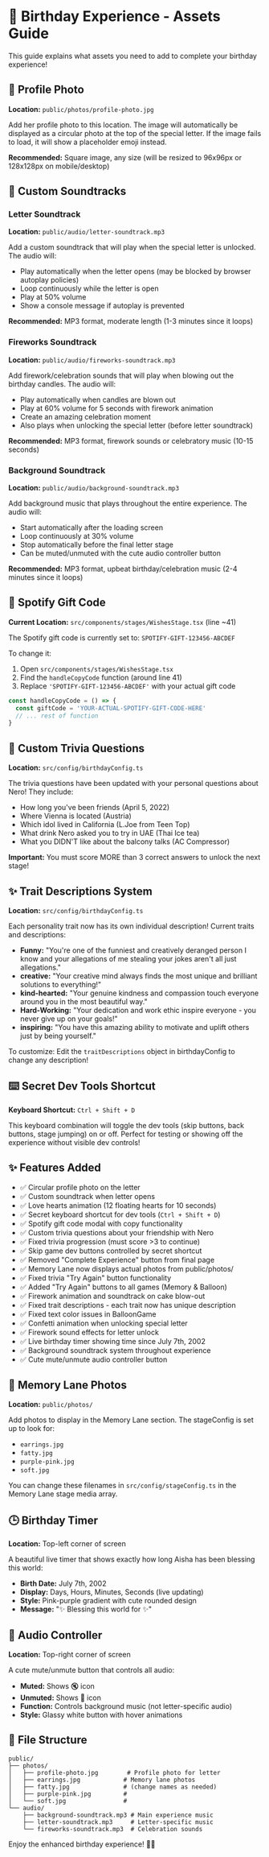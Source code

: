# 🎉 Birthday Experience - Assets Guide

This guide explains what assets you need to add to complete your birthday experience!

## 📸 Profile Photo
**Location:** `public/photos/profile-photo.jpg`

Add her profile photo to this location. The image will automatically be displayed as a circular photo at the top of the special letter. If the image fails to load, it will show a placeholder emoji instead.

**Recommended:** Square image, any size (will be resized to 96x96px or 128x128px on mobile/desktop)

## 🎵 Custom Soundtracks  

### Letter Soundtrack
**Location:** `public/audio/letter-soundtrack.mp3`

Add a custom soundtrack that will play when the special letter is unlocked. The audio will:
- Play automatically when the letter opens (may be blocked by browser autoplay policies)
- Loop continuously while the letter is open
- Play at 50% volume
- Show a console message if autoplay is prevented

**Recommended:** MP3 format, moderate length (1-3 minutes since it loops)

### Fireworks Soundtrack
**Location:** `public/audio/fireworks-soundtrack.mp3`

Add firework/celebration sounds that will play when blowing out the birthday candles. The audio will:
- Play automatically when candles are blown out
- Play at 60% volume for 5 seconds with firework animation
- Create an amazing celebration moment
- Also plays when unlocking the special letter (before letter soundtrack)

**Recommended:** MP3 format, firework sounds or celebratory music (10-15 seconds)

### Background Soundtrack
**Location:** `public/audio/background-soundtrack.mp3`

Add background music that plays throughout the entire experience. The audio will:
- Start automatically after the loading screen
- Loop continuously at 30% volume
- Stop automatically before the final letter stage
- Can be muted/unmuted with the cute audio controller button

**Recommended:** MP3 format, upbeat birthday/celebration music (2-4 minutes since it loops)

## 🎵 Spotify Gift Code
**Current Location:** `src/components/stages/WishesStage.tsx` (line ~41)

The Spotify gift code is currently set to: `SPOTIFY-GIFT-123456-ABCDEF`

To change it:
1. Open `src/components/stages/WishesStage.tsx`
2. Find the `handleCopyCode` function (around line 41)
3. Replace `'SPOTIFY-GIFT-123456-ABCDEF'` with your actual gift code

```javascript
const handleCopyCode = () => {
  const giftCode = 'YOUR-ACTUAL-SPOTIFY-GIFT-CODE-HERE'
  // ... rest of function
}
```

## 🎯 Custom Trivia Questions
**Location:** `src/config/birthdayConfig.ts`

The trivia questions have been updated with your personal questions about Nero! They include:
- How long you've been friends (April 5, 2022)
- Where Vienna is located (Austria)
- Which idol lived in California (L.Joe from Teen Top)
- What drink Nero asked you to try in UAE (Thai Ice tea)
- What you DIDN'T like about the balcony talks (AC Compressor)

**Important:** You must score MORE than 3 correct answers to unlock the next stage!

## ✨ Trait Descriptions System
**Location:** `src/config/birthdayConfig.ts`

Each personality trait now has its own individual description! Current traits and descriptions:
- **Funny:** "You're one of the funniest and creatively deranged person I know and your allegations of me stealing your jokes aren't all just allegations."
- **creative:** "Your creative mind always finds the most unique and brilliant solutions to everything!"
- **kind-hearted:** "Your genuine kindness and compassion touch everyone around you in the most beautiful way."
- **Hard-Working:** "Your dedication and work ethic inspire everyone - you never give up on your goals!"
- **inspiring:** "You have this amazing ability to motivate and uplift others just by being yourself."

To customize: Edit the `traitDescriptions` object in birthdayConfig to change any description!

## ⌨️ Secret Dev Tools Shortcut
**Keyboard Shortcut:** `Ctrl + Shift + D`

This keyboard combination will toggle the dev tools (skip buttons, back buttons, stage jumping) on or off. Perfect for testing or showing off the experience without visible dev controls!

## ✨ Features Added
- ✅ Circular profile photo on the letter
- ✅ Custom soundtrack when letter opens  
- ✅ Love hearts animation (12 floating hearts for 10 seconds)
- ✅ Secret keyboard shortcut for dev tools (`Ctrl + Shift + D`)
- ✅ Spotify gift code modal with copy functionality
- ✅ Custom trivia questions about your friendship with Nero
- ✅ Fixed trivia progression (must score >3 to continue)
- ✅ Skip game dev buttons controlled by secret shortcut
- ✅ Removed "Complete Experience" button from final page
- ✅ Memory Lane now displays actual photos from public/photos/
- ✅ Fixed trivia "Try Again" button functionality
- ✅ Added "Try Again" buttons to all games (Memory & Balloon)
- ✅ Firework animation and soundtrack on cake blow-out
- ✅ Fixed trait descriptions - each trait now has unique description
- ✅ Fixed text color issues in BalloonGame
- ✅ Confetti animation when unlocking special letter
- ✅ Firework sound effects for letter unlock
- ✅ Live birthday timer showing time since July 7th, 2002
- ✅ Background soundtrack system throughout experience
- ✅ Cute mute/unmute audio controller button

## 📸 Memory Lane Photos
**Location:** `public/photos/`

Add photos to display in the Memory Lane section. The stageConfig is set up to look for:
- `earrings.jpg`
- `fatty.jpg` 
- `purple-pink.jpg`
- `soft.jpg`

You can change these filenames in `src/config/stageConfig.ts` in the Memory Lane stage media array.

## 🕒 Birthday Timer
**Location:** Top-left corner of screen

A beautiful live timer that shows exactly how long Aisha has been blessing this world:
- **Birth Date:** July 7th, 2002
- **Display:** Days, Hours, Minutes, Seconds (live updating)
- **Style:** Pink-purple gradient with cute rounded design
- **Message:** "✨ Blessing this world for ✨"

## 🎵 Audio Controller
**Location:** Top-right corner of screen

A cute mute/unmute button that controls all audio:
- **Muted:** Shows 🔇 icon
- **Unmuted:** Shows 🎵 icon
- **Function:** Controls background music (not letter-specific audio)
- **Style:** Glassy white button with hover animations

## 📁 File Structure
```
public/
├── photos/
│   ├── profile-photo.jpg        # Profile photo for letter
│   ├── earrings.jpg            # Memory lane photos
│   ├── fatty.jpg               # (change names as needed)
│   ├── purple-pink.jpg         # 
│   └── soft.jpg                #
└── audio/
    ├── background-soundtrack.mp3 # Main experience music
    ├── letter-soundtrack.mp3     # Letter-specific music
    └── fireworks-soundtrack.mp3  # Celebration sounds
```

Enjoy the enhanced birthday experience! 🎂✨ 